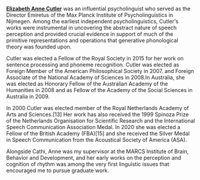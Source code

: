 [**Elizabeth Anne Cutler**](https://en.wikipedia.org/wiki/Anne_Cutler) was an influential psycholinguist who served as the Director Emiretus of the Max Planck Institute of Psycholinguistics in Nijmegen. Among the earliest independent psycholinguistics, Cutler's works were instrumental in uncovering the abstract nature of speech perception and provided crucial evidence in support of much of the primitive representations and operations that generative phonological theory was founded upon.

Cutler was elected a Fellow of the Royal Society in 2015 for her work on sentence processing and phoneme recognition. Cutler was elected as Foreign Member of the American Philosophical Society in 2007. and Foreign Associate of the National Academy of Sciences in 2008.In Australia, she was elected as Honorary Fellow of the Australian Academy of the Humanities in 2008 and as Fellow of the Academy of the Social Sciences in Australia in 2009.

In 2000 Cutler was elected member of the Royal Netherlands Academy of Arts and Sciences.[13] Her work has also received the 1999 Spinoza Prize of the Netherlands Organisation for Scientific Research and the International Speech Communication Association Medal. In 2020 she was elected a Fellow of the British Academy (FBA)[15] and she received the Silver Medal in Speech Communication from the Acoustical Society of America (ASA).

Alongside Cathi, Anne was my supervisor at the MARCS Institute of Brain, Behavior and Development, and her early works on the perception and cognition of rhythm was among the very first linguistic issues that encouraged me to pursue graduate work.
